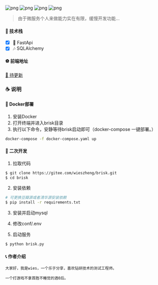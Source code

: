 ![png](https://img.shields.io/badge/Python-3.8+-blue)
![png](https://img.shields.io/badge/FastApi-0.110.0-red)
![png](https://img.shields.io/badge/SQLAlchemy-2.0.27-green)
![png](https://img.shields.io/badge/pydantic-2.6.3-yellow)


> 由于微服务个人来做能力实在有限，缓慢开发功能...

#### 🎉 技术栈

- [x] 🎨 FastApi
- [x] 🎶 SQLAlchemy

#### ⚽ 前端地址

  [🎁 待更新]()


### ☕ 说明


#### 🎃 Docker部署

1. 安装Docker
2. 打开终端并进入brisk目录
3. 执行以下命令，安静等待brisk启动即可（docker-compose 一键部署。）


```bash
docker-compose -f docker-compose.yaml up
```

#### 🎉 二次开发

1. 拉取代码

```bash
$ git clone https://gitee.com/wieszheng/brisk.git
$ cd brisk
```

2. 安装依赖

```bash
# 可更换豆瓣源或者清华源安装依赖
$ pip install -r requirements.txt
```

3. 安装并启动mysql


4. 修改conf/.env


5. 启动服务

```bash
$ python brisk.py
```



#### 📞 作者介绍

    大家好，我是wies，一个乐于分享，喜欢钻研技术的测试工程师。

    一个打游戏不拿首胜不睡觉的酒0后。


